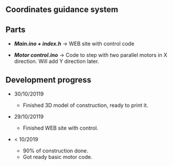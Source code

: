 ## Coordinates guidance system

## Parts

* ***Main.ino + index.h***   -> WEB site with control code

* ***Motor control.ino***    -> Code to step with two parallel motors in X direction. Will add Y direction later.



## Development progress

* 30/10/20119
    * Finished 3D model of construction, ready to print it. 

* 29/10/20119
    * Finished WEB site with control. 
    
* < 10/2019
    * 90% of construction done.
    * Got ready basic motor code.




